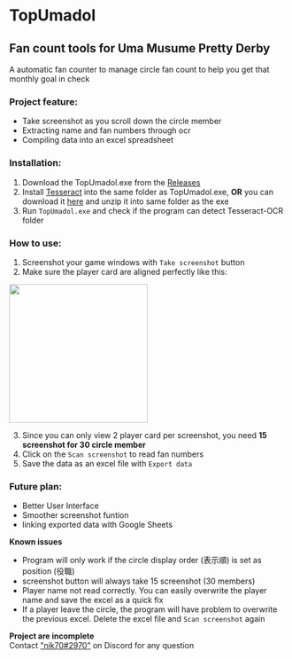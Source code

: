 # TopUmadol
## Fan count tools for Uma Musume Pretty Derby
A automatic fan counter to manage circle fan count to help you get that monthly goal in check

### Project feature:
- Take screenshot as you scroll down the circle member
- Extracting name and fan numbers through ocr
- Compiling data into an excel spreadsheet

### Installation:
1. Download the TopUmadol.exe from the [Releases](https://github.com/nikafiq/TopUmadol/releases)
2. Install [Tesseract](https://github.com/UB-Mannheim/tesseract/wiki) into the same folder as TopUmadol.exe, **OR** you can download it [here](https://drive.google.com/file/d/1t1Z776bp3w2CxKmc0E4LPNpNBsYanngD/) and unzip it into same folder as the exe
3. Run `TopUmadol.exe` and check if the program can detect Tesseract-OCR folder

### How to use:
1. Screenshot your game windows with `Take screenshot` button
2. Make sure the player card are aligned perfectly like this:  
<img src="https://drive.google.com/uc?export=view&id=1A1kj2x4RChr3HjnUBLXD7b6JaRp7YyoE" width="250">

3. Since you can only view 2 player card per screenshot, you need **15 screenshot for 30 circle member**
4. Click on the `Scan screenshot` to read fan numbers
5. Save the data as an excel file with `Export data`

### Future plan:
- Better User Interface 
- Smoother screenshot funtion
- linking exported data with Google Sheets

**Known issues**
- Program will only work if the circle display order (表示順) is set as position (役職)
- screenshot button will always take 15 screenshot (30 members)
- Player name not read correctly. You can easily overwrite the player name and save the excel as a quick fix
- If a player leave the circle, the program will have problem to overwrite the previous excel. Delete the excel file and `Scan screenshot` again


**Project are incomplete**  
Contact ["nik70#2970"](https://discordapp.com/users/182801655711006721/) on Discord for any question
